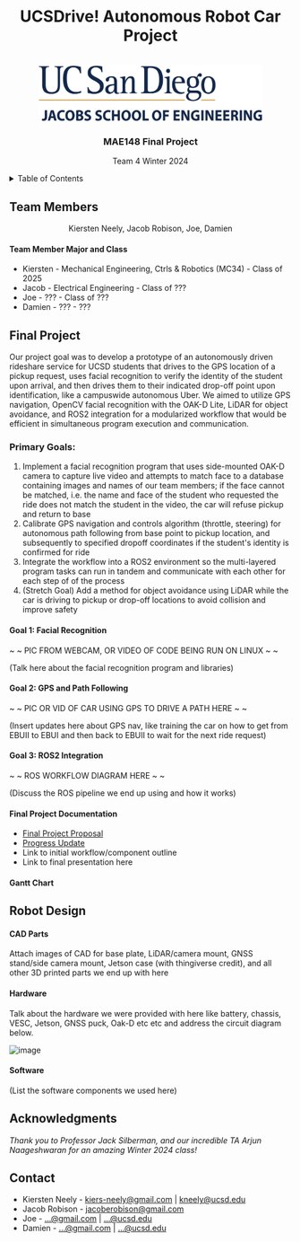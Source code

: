 <div id="top"></div>

<h1 align="center">UCSDrive! Autonomous Robot Car Project</h1>

<!-- PROJECT LOGO -->
<br />
<div align="center">
  <a href="https://github.com/kiers-neely/ucsd-mae-148-team-4">
    <img src="images\UCSDLogo_JSOE_BlueGold.png" alt="Logo" width="400" height="100">
  </a>
<h3>MAE148 Final Project</h3>
<p>
Team 4 Winter 2024
</p>
</div>



<!-- TABLE OF CONTENTS -->
<details>
  <summary>Table of Contents</summary>
  <ol>
    <li>
      <a href="#team-members">Team Members</a>
    </li>
    <li><a href="#final-project">Final Project</a></li>
      <ul>
        <li><a href="#primary-goals">Primary Goals</a></li>
        <li><a href="#final-project-documentation">Final Project Documentation</a></li>
        <li><a href="#gantt-chart">Gantt Chart</a></li>
      </ul>
    <li><a href="#robot-design">Robot Design </a></li>
      <ul>
        <li><a href="#cad-parts">CAD Parts</a></li>
        <li><a href="#hardware">Hardware</a></li>
        <li><a href="software">Software</a></li>
      </ul>
    <li><a href="#acknowledgments">Acknowledgments</a></li>
    <li><a href="#contact">Contact</a></li>
  </ol>
</details>



<!-- TEAM MEMBERS -->
## Team Members

<div align="center">
    <p align = "center">Kiersten Neely, Jacob Robison, Joe, Damien</p>
</div>

<h4>Team Member Major and Class </h4>
<ul>
  <li>Kiersten - Mechanical Engineering, Ctrls & Robotics (MC34) - Class of 2025</li>
  <li>Jacob - Electrical Engineering - Class of ???</li>
  <li>Joe - ??? - Class of ???</li>
  <li>Damien - ??? - ???</li>
</ul>

<!-- Final Project -->
## Final Project

Our project goal was to develop a prototype of an autonomously driven rideshare service for UCSD students that drives to the GPS location of a pickup request, uses facial recognition to verify the identity of the student upon arrival, and then drives them to their indicated drop-off point upon identification, like a campuswide autonomous Uber. We aimed to utilize GPS navigation, OpenCV facial recognition with the OAK-D Lite, LiDAR for object avoidance, and ROS2 integration for a modularized workflow that would be efficient in simultaneous program execution and communication.

### Primary Goals:
1) Implement a facial recognition program that uses side-mounted OAK-D camera to capture live video and attempts to match face to a database containing images and names of our team members; if the face cannot be matched, i.e. the name and face of the student who requested the ride does not match the student in the video, the car will refuse pickup and return to base
2) Calibrate GPS navigation and controls algorithm (throttle, steering) for autonomous path following from base point to pickup location, and subsequently to specified dropoff coordinates if the student's identity is confirmed for ride
3) Integrate the workflow into a ROS2 environment so the multi-layered program tasks can run in tandem and communicate with each other for each step of of the process
4) (Stretch Goal) Add a method for object avoidance using LiDAR while the car is driving to pickup or drop-off locations to avoid collision and improve safety

#### Goal 1: Facial Recognition
~ ~ PIC FROM WEBCAM, OR VIDEO OF CODE BEING RUN ON LINUX ~ ~

(Talk here about the facial recognition program and libraries)

#### Goal 2: GPS and Path Following
~ ~ PIC OR VID OF CAR USING GPS TO DRIVE A PATH HERE ~ ~

(Insert updates here about GPS nav, like training the car on how to get from EBUII to EBUI and then back to EBUII to wait for the next ride request)

#### Goal 3: ROS2 Integration
~ ~ ROS WORKFLOW DIAGRAM HERE ~ ~

(Discuss the ROS pipeline we end up using and how it works)

#### Final Project Documentation

* [Final Project Proposal](https://docs.google.com/presentation/d/199oVWJiOSEHAjcmizN8rejuzU7rHNCNl4qY55uGqgxQ/edit?usp=sharing)
* [Progress Update](https://github.com/kiers-neely/ucsd-mae-148-team-4/files/14469441/mae148-slides-update.pdf)
* Link to initial workflow/component outline
* Link to final presentation here

#### Gantt Chart

<!-- Early Quarter -->
## Robot Design

#### CAD Parts
Attach images of CAD for base plate, LiDAR/camera mount, GNSS stand/side camera mount, Jetson case (with thingiverse credit), and all other 3D printed parts we end up with here

#### Hardware
Talk about the hardware we were provided with here like battery, chassis, VESC, Jetson, GNSS puck, Oak-D etc etc and address the circuit diagram below.

![image](https://github.com/kiers-neely/ucsd-mae-148-team-4/assets/161119406/6f7501ee-382a-4590-9c0a-f8ce738efec3)


#### Software
(List the software components we used here)


<!-- ACKNOWLEDGMENTS -->
## Acknowledgments
*Thank you to Professor Jack Silberman, and our incredible TA Arjun Naageshwaran for an amazing Winter 2024 class!*

<!-- CONTACT -->
## Contact

* Kiersten Neely - kiers-neely@gmail.com | kneely@ucsd.edu
* Jacob Robison - jacoberobison@gmail.com 
* Joe - ...@gmail.com | ...@ucsd.edu
* Damien - ...@gmail.com | ...@ucsd.edu


